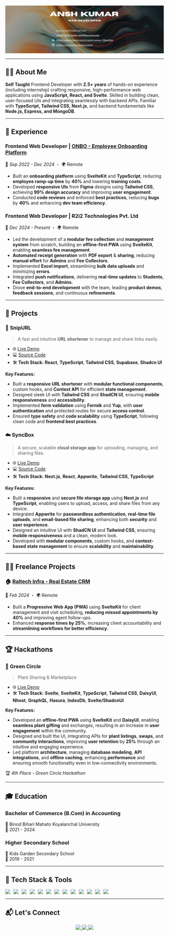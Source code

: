 ![Banner](./Banner.png)  

---

## 🧑‍💻 **About Me**  
**Self Taught** Frontend Developer with **2.5+ years** of hands-on experience (including internship) crafting responsive, high-performance web applications using **JavaScript, React, and Svelte**. Skilled in building clean, user-focused UIs and integrating seamlessly with backend APIs. Familiar with **TypeScript, Tailwind CSS, Next.js**, and backend fundamentals like **Node.js, Express, and MongoDB**. 

---

## 💼 **Experience**  

### **Frontend Web Developer | [ONBO - Employee Onboarding Platform](https://www.linkedin.com/company/go-onbo/)**  
📅 *Sep 2022 - Dec 2024* ・ 🌍 Remote  

- Built an **onboarding platform** using **SvelteKit** and **TypeScript**, reducing **employee ramp-up time** by **40%** and lowering **training costs**.
- Developed **responsive UIs** from **Figma** designs using **Tailwind CSS**, achieving **99% design accuracy** and improving **user engagement**.
- Conducted **code reviews** and enforced **best practices**, reducing **bugs** by **40%** and enhancing **dev team efficiency**.


### **Frontend Web Developer | R2i2 Technologies Pvt. Ltd**  
📅 *Dec 2024 - Present* ・ 🌍 Remote  

- Led the development of a **modular fee collection** and **management system** from scratch, building an **offline-first PWA** using **SvelteKit**, enabling **seamless fee management**.
- **Automated** **receipt generation** with **PDF export** & **sharing**, reducing **manual effort** for **Admins** and **Fee Collectors**.
- Implemented **Excel import**, streamlining **bulk data uploads** and minimizing **errors**.
- Integrated **push notifications**, delivering **real-time updates** to **Students**, **Fee Collectors**, and **Admins**.
- Drove **end-to-end development** with the team, leading **product demos**, **feedback sessions**, and continuous **refinements**.

---

## 🚀 Projects

### 🔗 **SnipURL**  
> A fast and intuitive **URL shortener** to manage and share links easily.

- 🌐 [Live Demo](https://snipurl-gules.vercel.app/)  
- 💻 [Source Code](https://github.com/AnshKumar10/Url-Shortener)  
- 🛠️ **Tech Stack:** **React**, **TypeScript**, **Tailwind CSS**, **Supabase**, **Shadcn UI**

**Key Features:**
 - Built a **responsive URL shortener** with **modular functional components**, custom hooks, and **Context API** for efficient **state management**.
 - Designed sleek UI with **Tailwind CSS** and **ShadCN UI**, ensuring **mobile responsiveness** and **accessibility**.
 - Implemented **form validation** using **Formik** and **Yup**, with **user authentication** and protected routes for secure **access control**.
 - Ensured **type safety** and **code scalability** using **TypeScript**, following clean code and **frontend best practices**.

### ☁️ **SyncBox**  
> A secure, scalable **cloud storage app** for uploading, managing, and sharing files.

- 🌐 [Live Demo](https://sync-box.vercel.app/)  
- 💻 [Source Code](https://github.com/AnshKumar10/SyncBox)  
- 🛠️ **Tech Stack:** **Next.js**, **React**, **Appwrite**, **Tailwind CSS**, **TypeScript**

**Key Features:**
 - Built a **responsive** and **secure file storage app** using **Next.js** and **TypeScript**, enabling users to upload, access, and share files from any device.
 - Integrated **Appwrite** for **passwordless authentication**, **real-time file uploads**, and **email-based file sharing**, enhancing both **security** and **user experience**.
 - Designed an intuitive UI with **ShadCN UI** and **Tailwind CSS**, ensuring **mobile responsiveness** and a clean, modern look.
 - Developed with **modular components**, custom hooks, and **context-based state management** to ensure **scalability** and **maintainability**.

---

## 🧑‍💼 **Freelance Projects**  

### 🏠 [Raltech Infra - Real Estate CRM](https://www.raltechinfra.com/)  
📅 *Feb 2024* ・ 🌍 Remote  
 
 - Built a **Progressive Web App (PWA)** using **SvelteKit** for client management and visit scheduling, **reducing missed appointments by 40%** and improving agent follow-ups.
 - Enhanced **response times by 25%**, increasing client accountability and **streamlining workflows for better efficiency**.

---

## 🏆 Hackathons

### 🌱 **Green Circle**  
> Plant Sharing & Marketplace

- 🌐 [Live Demo](https://green-circle.pages.dev)  
- 🛠️ **Tech Stack:** **Svelte**, **SvelteKit**, **TypeScript**, **Tailwind CSS**, **DaisyUI**, **Nhost**, **GraphQL**, **Hasura**, **IndexDb**, **Svelte/ShadcnUi**

**Key Features:**
- Developed an **offline-first PWA** using **SvelteKit** and **DaisyUI**, enabling **seamless plant gifting** and exchanges, resulting in an increase in **user engagement** within the community.
- Designed and built the UI, integrating APIs for **plant listings**, **swaps**, and **community interactions**, improving **user retention** by **25%** through an intuitive and engaging experience.
- Led platform **architecture**, managing **database modeling**, **API integrations**, and **offline caching**, enhancing **performance** and ensuring smooth functionality even in low-connectivity environments.

🏆 *4th Place - Green Circle Hackathon*

---

## 🎓 **Education**  

### **Bachelor of Commerce (B.Com) in Accounting**  
📍 Binod Bihari Mahato Koyalanchal University  
📅 2021 - 2024  

### **Higher Secondary School**  
📍 Kids Garden Secondary School  
📅 2019 - 2021  

---

## 🧰 **Tech Stack & Tools**  

<div style="display: flex; flex-wrap: wrap; gap: 10px; justify-content: start;">
  <img src="https://img.shields.io/badge/HTML5-E34F26?style=for-the-badge&logo=html5&logoColor=white" />
  <img src="https://img.shields.io/badge/CSS3-1572B6?style=for-the-badge&logo=css3&logoColor=white" />
  <img src="https://img.shields.io/badge/JavaScript-F7DF1E?style=for-the-badge&logo=javascript&logoColor=black" />
  <img src="https://img.shields.io/badge/TypeScript-3178C6?style=for-the-badge&logo=typescript&logoColor=white" />
  <img src="https://img.shields.io/badge/Svelte-FF3E00?style=for-the-badge&logo=svelte&logoColor=white" />
  <img src="https://img.shields.io/badge/SvelteKit-000000?style=for-the-badge&logo=svelte&logoColor=FF3E00" />
  <img src="https://img.shields.io/badge/React-61DAFB?style=for-the-badge&logo=react&logoColor=black" />
  <img src="https://img.shields.io/badge/Next.js-000000?style=for-the-badge&logo=nextdotjs&logoColor=white" />
  <img src="https://img.shields.io/badge/TailwindCSS-38B2AC?style=for-the-badge&logo=tailwind-css&logoColor=white" />
  <img src="https://img.shields.io/badge/Supabase-3ECF8E?style=for-the-badge&logo=supabase&logoColor=white" />
  <img src="https://img.shields.io/badge/Appwrite-F02E65?style=for-the-badge&logo=appwrite&logoColor=white" />
  <img src="https://img.shields.io/badge/Figma-F24E1E?style=for-the-badge&logo=figma&logoColor=white" />
  <img src="https://img.shields.io/badge/Git-F05032?style=for-the-badge&logo=git&logoColor=white" />
</div>

---

## 📬 **Let's Connect**  

<p align="center">
  <a href="mailto:anshkumar8710@gmail.com">
    <img src="https://img.shields.io/badge/Gmail-D14836?style=for-the-badge&logo=gmail&logoColor=white" />
  </a>
  <a href="https://www.linkedin.com/in/ansh-kumar-715b60242/">
    <img src="https://img.shields.io/badge/LinkedIn-0077B5?style=for-the-badge&logo=linkedin&logoColor=white" />
  </a>
  <a href="https://ansh-kumar-portfolio.vercel.app/">
    <img src="https://img.shields.io/badge/Portfolio-000000?style=for-the-badge&logo=firefox&logoColor=white" />
  </a>
</p>
